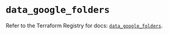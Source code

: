 # `data_google_folders`

Refer to the Terraform Registry for docs: [`data_google_folders`](https://registry.terraform.io/providers/hashicorp/google-beta/6.10.0/docs/data-sources/google_folders).

